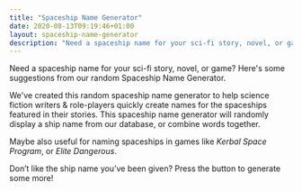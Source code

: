 ```yaml
---
title: "Spaceship Name Generator"
date: 2020-08-13T09:19:46+01:00
layout: spaceship-name-generator
description: "Need a spaceship name for your sci-fi story, novel, or game? Here's some suggestions from our random Spaceship Name Generator."
---
```


Need a spaceship name for your sci-fi story, novel, or game? Here's some suggestions from our random Spaceship Name Generator.

We've created this random spaceship name generator to help science fiction writers & role-players quickly create names for the spaceships featured in their stories. This spaceship name generator will randomly display a ship name from our database, or combine words together. 

Maybe also useful for naming spaceships in games like <em>Kerbal Space Program</em>, or <em>Elite Dangerous</em>.

Don’t like the ship name you’ve been given? Press the button to generate some more!
